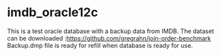 # imdb_oracle12c
This is a test oracle database with a backup data from IMDB. The dataset can be downloaded :https://github.com/gregrahn/join-order-benchmark
Backup.dmp file is ready for refill when database is ready for use.
